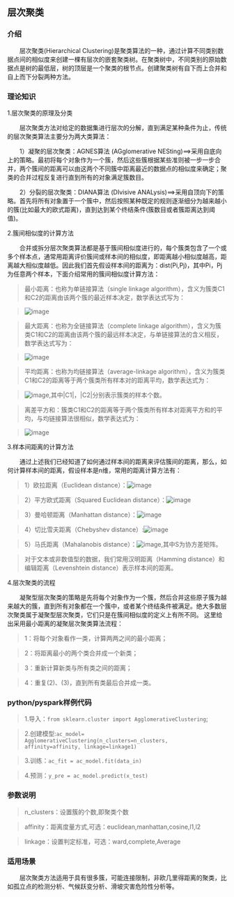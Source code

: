 <h2>层次聚类</h2>

<h3>介绍</h3>

　　层次聚类(Hierarchical Clustering)是聚类算法的一种，通过计算不同类别数据点间的相似度来创建一棵有层次的嵌套聚类树。在聚类树中，不同类别的原始数据点是树的最低层，树的顶层是一个聚类的根节点。创建聚类树有自下而上合并和自上而下分裂两种方法。

<h3>理论知识</h3>

1.层次聚类的原理及分类

　　层次聚类方法对给定的数据集进行层次的分解，直到满足某种条件为止，传统的层次聚类算法主要分为两大类算法：

　　1）凝聚的层次聚类：AGNES算法 (AGglomerative NESting)==>采用自底向上的策略。最初将每个对象作为一个簇，然后这些簇根据某些准则被一步一步合并，两个簇间的距离可以由这两个不同簇中距离最近的数据点的相似度来确定；聚类的合并过程反复进行直到所有的对象满足簇数目。

　　2）分裂的层次聚类：DIANA算法 (DIvisive ANALysis)==>采用自顶向下的策略。首先将所有对象置于一个簇中，然后按照某种既定的规则逐渐细分为越来越小的簇(比如最大的欧式距离)，直到达到某个终结条件(簇数目或者簇距离达到阈值)。

2.簇间相似度的计算方法

　　合并或拆分层次聚类算法都是基于簇间相似度进行的，每个簇类包含了一个或多个样本点，通常用距离评价簇间或样本间的相似度，即距离越小相似度越高，距离越大相似度越低。因此我们首先假设样本间的距离为：dist(Pi,Pj)，其中Pi，Pj为任意两个样本，下面介绍常用的簇间相似度计算方法：

> 最小距离：也称为单链接算法（single linkage algorithm），含义为簇类C1和C2的距离由该两个簇的最近样本决定，数学表达式写为：

> ![image](/uploads/c8c154838fff0a03a585ba31a30018e6/image.png)

> 最大距离：也称为全链接算法（complete linkage algorithm），含义为簇类C1和C2的距离由该两个簇的最远样本决定，与单链接算法的含义相反，数学表达式写为：

> ![image](/uploads/31a4512f8b25c4e2f2425cdcc62f8375/image.png)

> 平均距离：也称为均链接算法（average-linkage algorithm），含义为簇类C1和C2的距离等于两个簇类所有样本对的距离平均，数学表达式为：

> ![image](/uploads/9a64f2eb4e00bd32a177c3d7355ed6ac/image.png),其中|C1|，|C2|分别表示簇类的样本个数。

> 离差平方和：簇类C1和C2的距离等于两个簇类所有样本对距离平方和的平均，与均链接算法很相似，数学表达式为：

> ![image](/uploads/90f56c4e9f5f5be1e263a68f3aed0308/image.png)

3.样本间距离的计算方法

　　通过上述我们已经知道了如何通过样本间的距离来评估簇间的距离，那么，如何计算样本间的距离，假设样本是n维，常用的距离计算方法有：

> 1）欧拉距离（Euclidean distance）：![image](/uploads/dc23119485f4631769778de0e26bf396/image.png)

> 2）平方欧式距离（Squared Euclidean distance）：![image](/uploads/8582a1b7f6803c5deef5ee3e83b8a4e1/image.png)

> 3）曼哈顿距离（Manhattan distance）：![image](/uploads/31ebcfcf1b82fe0f2665e50ae40cc80c/image.png)

> 4）切比雪夫距离（Chebyshev distance）:![image](/uploads/473497729f4bd091659435c14eaa9a5a/image.png)

> 5）马氏距离（Mahalanobis distance）：![image](/uploads/2138be63300101910b1eedfc473f6441/image.png),其中S为协方差矩阵。

> 对于文本或非数值型的数据，我们常用汉明距离（Hamming distance）和编辑距离（Levenshtein distance）表示样本间的距离。

4.层次聚类的流程

　　凝聚型层次聚类的策略是先将每个对象作为一个簇，然后合并这些原子簇为越来越大的簇，直到所有对象都在一个簇中，或者某个终结条件被满足。绝大多数层次聚类属于凝聚型层次聚类，它们只是在簇间相似度的定义上有所不同。 这里给出采用最小距离的凝聚层次聚类算法流程：


> 1：将每个对象看作一类，计算两两之间的最小距离；

> 2：将距离最小的两个类合并成一个新类；

> 3：重新计算新类与所有类之间的距离；

> 4：重复(2)、(3)，直到所有类最后合并成一类。


<h3>python/pyspark样例代码</h3>

> 1.导入：`from sklearn.cluster import AgglomerativeClustering`;

> 2.创建模型:`ac_model= AgglomerativeClustering(n_clusters=n_clusters, affinity=affinity, linkage=linkage1)`

> 3.训练：`ac_fit = ac_model.fit(data_in)`

> 4.预测：`y_pre = ac_model.predict(x_test)`

<h3>参数说明</h3>

> n_clusters：设置簇的个数,即聚类个数 

> affinity：距离度量方式,可选：euclidean,manhattan,cosine,l1,l2

> linkage：设置判定标准，可选：ward,complete,Average

<h3>适用场景</h3>

　　层次聚类方法适用于具有很多簇，可能连接限制，非欧几里得距离的聚类，比如孤立点的检测分析、气候跃变分析、滑坡灾害危险性分析等。